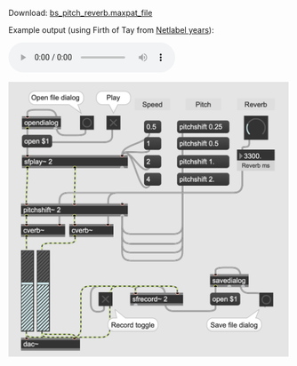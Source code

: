 Download: [bs_pitch_reverb.maxpat_file](https://orllewin.github.io/maxmsp/patches/bs_pitch_reverb_file.maxpat)

Example output (using Firth of Tay from [Netlabel years](../../music/Netlabel%20years.md)):

![firth_of_tay_maxmsp](../audio/firth_of_tay_maxmsp.mp3)

![20240330_basic_pitch_and_reverb_file](../images/20240330_basic_pitch_and_reverb_file.png)